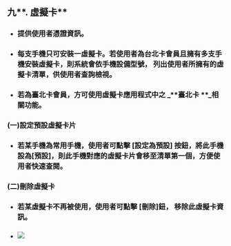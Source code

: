 ## 九**. 虛擬卡**

* ### 提供使用者憑證資訊。
* ### 每支手機只可安裝一虛擬卡。若使用者為台北卡會員且擁有多支手機安裝虛擬卡，則系統會依手機設備型號， 列出使用者所擁有的虛擬卡清單，供使用者查詢檢視。
* ### 若為臺北卡會員，方可使用虛擬卡應用程式中之 _**臺北卡 **_相關功能。

### \(一\)設定預設虛擬卡片

* ### 若某手機為常用手機，使用者可點擊 \[設定為預設\] 按鈕，將此手機設為\[預設\]，則此手機對應的虛擬卡片會移至清單第一個，方便使用者快速查閱。

### \(二\)刪除虛擬卡

* ### 若某虛擬卡不再被使用，使用者可點擊 \[刪除\]鈕， 移除此虛擬卡資訊。
* ### ![](/assets/01.png)

### 



